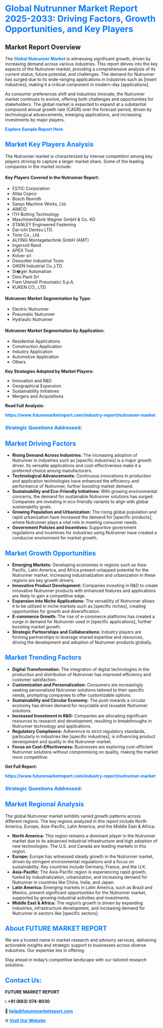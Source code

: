 <h1 style="color: #007BFF;">Global Nutrunner Market Report 2025-2033: Driving Factors, Growth Opportunities, and Key Players</h1>

<section id="overview">
<h2>Market Report Overview</h2>
<p>The <a href="https://www.futuremarketreport.com/industry-report/nutrunner-market" style="color: #007BFF; text-decoration: none;"><strong>Global Nutrunner Market</strong></a> is witnessing significant growth, driven by increasing demand across various industries. This report delves into the key aspects of the Nutrunner market, providing a comprehensive analysis of its current status, future potential, and challenges. The demand for Nutrunner has surged due to its wide-ranging applications in industries such as [insert industries], making it a critical component in modern-day [applications].</p>
<p>As consumer preferences shift and industries innovate, the Nutrunner market continues to evolve, offering both challenges and opportunities for stakeholders. The global market is expected to expand at a substantial compound annual growth rate (CAGR) over the forecast period, driven by technological advancements, emerging applications, and increasing investments by major players.</p>
</section>

<section id="overview">
<p><a href="https://www.futuremarketreport.com/request-sample/reportId=41643" style="color: #007BFF; text-decoration: none;"><strong>Explore Sample Report Here</strong></a></p>
</section>

<section id="key-players">
<h2 style="color: #007BFF;">Market Key Players Analysis</h2>
<p>The Nutrunner market is characterized by intense competition among key players striving to capture a larger market share. Some of the leading companies in the market include:</p>
<h4>Key Players Covered in the Nutrunner Report:</h4>
<ul><li>ESTIC Corporation</li><li>Atlas Copco</li><li>Bosch Rexroth</li><li>Sanyo Machine Works, Ltd.</li><li>AIMCO</li><li>ITH Bolting Technology</li><li>Maschinenfabrik Wagner GmbH &amp; Co. KG</li><li>STANLEY Engineered Fastening</li><li>Dai-ichi Dentsu LTD.</li><li>Tone Co., Ltd.</li><li>ALFING Montagetechnik GmbH (AMT)</li><li>Ingersoll Rand</li><li>APEX Tool</li><li>Kolver srl</li><li>Desoutter Industrial Tools</li><li>GIKEN Industrial Co.,LTD.</li><li>St�ger Automation</li><li>Dino Paoli Srl</li><li>Fiam Utensili Pneumatici S.p.A.</li><li>KUKEN CO., LTD.</li></ul>
<h4>Nutrunner Market Segmentation by Type:</h4>
<ul><li>Electric Nutrunner</li><li>Pneumatic Nutrunner</li><li>Hydraulic Nutrunner</li></ul>

<h4>Nutrunner Market Segmentation by Application:</h4>
<ul><li>Residential Applications</li><li>Construction Application</li><li>Industry Application</li><li>Automotive Application</li><li>Others</li></ul>
<p><strong>Key Strategies Adopted by Market Players:</strong></p>
<ul>
<li>Innovation and R&D</li>
<li>Geographical Expansion</li>
<li>Sustainability Initiatives</li>
<li>Mergers and Acquisitions</li>
</ul>
</section>

<section>
<p><strong>Read Full Analysis: </strong></p><a href="https://www.futuremarketreport.com/industry-report/nutrunner-market" style="color: #007BFF; text-decoration: none;"><strong>https://www.futuremarketreport.com/industry-report/nutrunner-market</strong></a>
<h3 style="color: #007BFF;">Strategic Questions Addressed:</h3>
</section>

<section id="driving-factors">
<h2 style="color: #007BFF;">Market Driving Factors</h2>
<ul>
<li><strong>Rising Demand Across Industries:</strong> The increasing adoption of Nutrunner in industries such as [specific industries] is a major growth driver. Its versatile applications and cost-effectiveness make it a preferred choice among manufacturers.</li>
<li><strong>Technological Advancements:</strong> Continuous innovations in production and application technologies have enhanced the efficiency and performance of Nutrunner, further boosting market demand.</li>
<li><strong>Sustainability and Eco-Friendly Initiatives:</strong> With growing environmental concerns, the demand for sustainable Nutrunner solutions has surged. Companies are investing in eco-friendly variants to align with global sustainability goals.</li>
<li><strong>Growing Population and Urbanization:</strong> The rising global population and rapid urbanization have increased the demand for [specific products], where Nutrunner plays a vital role in meeting consumer needs.</li>
<li><strong>Government Policies and Incentives:</strong> Supportive government regulations and incentives for industries using Nutrunner have created a conducive environment for market growth.</li>
</ul>
</section>

<section id="growth-opportunities">
<h2 style="color: #007BFF;">Market Growth Opportunities</h2>
<ul>
<li><strong>Emerging Markets:</strong> Developing economies in regions such as Asia-Pacific, Latin America, and Africa present untapped potential for the Nutrunner market. Increasing industrialization and urbanization in these regions are key growth drivers.</li>
<li><strong>Innovative Product Development:</strong> Companies investing in R&D to create innovative Nutrunner products with enhanced features and applications are likely to gain a competitive edge.</li>
<li><strong>Expansion into Niche Applications:</strong> The versatility of Nutrunner allows it to be utilized in niche markets such as [specific niches], creating opportunities for growth and diversification.</li>
<li><strong>E-commerce Growth:</strong> The rise of e-commerce platforms has created a surge in demand for Nutrunner used in [specific applications], further boosting market growth.</li>
<li><strong>Strategic Partnerships and Collaborations:</strong> Industry players are forming partnerships to leverage shared expertise and resources, driving the development and adoption of Nutrunner products globally.</li>
</ul>
</section>

<section id="trending-factors">
<h2 style="color: #007BFF;">Market Trending Factors</h2>
<ul>
<li><strong>Digital Transformation:</strong> The integration of digital technologies in the production and distribution of Nutrunner has improved efficiency and customer satisfaction.</li>
<li><strong>Customization and Personalization:</strong> Consumers are increasingly seeking personalized Nutrunner solutions tailored to their specific needs, prompting companies to offer customizable options.</li>
<li><strong>Sustainability and Circular Economy:</strong> The push towards a circular economy has driven demand for recyclable and reusable Nutrunner solutions.</li>
<li><strong>Increased Investment in R&D:</strong> Companies are allocating significant resources to research and development, resulting in breakthroughs in Nutrunner technology and applications.</li>
<li><strong>Regulatory Compliance:</strong> Adherence to strict regulatory standards, particularly in industries like [specific industries], is influencing product development and quality in the Nutrunner market.</li>
<li><strong>Focus on Cost-Effectiveness:</strong> Businesses are exploring cost-efficient Nutrunner solutions without compromising on quality, making the market more competitive.</li>
</ul>
</section>

<section>
<p><strong>Get Full Report: </strong></p><a href="https://www.futuremarketreport.com/industry-report/nutrunner-market" style="color: #007BFF; text-decoration: none;"><strong>https://www.futuremarketreport.com/industry-report/nutrunner-market</strong></a>
<h3 style="color: #007BFF;">Strategic Questions Addressed:</h3>
</section>


<section id="regional-analysis">
<h2 style="color: #007BFF;">Market Regional Analysis</h2>
<p>The global Nutrunner market exhibits varied growth patterns across different regions. The key regions analyzed in this report include North America, Europe, Asia-Pacific, Latin America, and the Middle East & Africa:</p>
<ul>
<li><strong>North America:</strong> This region remains a dominant player in the Nutrunner market due to its advanced industrial infrastructure and high adoption of new technologies. The U.S. and Canada are leading markets in this region.</li>
<li><strong>Europe:</strong> Europe has witnessed steady growth in the Nutrunner market, driven by stringent environmental regulations and a focus on sustainability. Key countries include Germany, France, and the U.K.</li>
<li><strong>Asia-Pacific:</strong> The Asia-Pacific region is experiencing rapid growth, fueled by industrialization, urbanization, and increasing demand for Nutrunner in countries like China, India, and Japan.</li>
<li><strong>Latin America:</strong> Emerging markets in Latin America, such as Brazil and Mexico, present significant opportunities for the Nutrunner market, supported by growing industrial activities and investments.</li>
<li><strong>Middle East & Africa:</strong> The region’s growth is driven by expanding industries, infrastructure development, and increasing demand for Nutrunner in sectors like [specific sectors].</li>
</ul>
</section>

<footer>
<h2 style="color: #007BFF;">About FUTURE MARKET REPORT</h2>
<p>We are a trusted name in market research and advisory services, delivering actionable insights and strategic support to businesses across diverse industries. Our expertise lies in offering:</p>

<p>Stay ahead in today’s competitive landscape with our tailored research solutions.</p>

<h2 style="color: #007BFF;">Contact Us:</h2>
<p><strong>FUTURE MARKET REPORT</strong></p>
<p>📞 <strong>+91 (883) 074-8030</strong></p>
<p>📧 <strong><a href="mailto:help@futuremarketreport.com" style="color: #007BFF;">help@futuremarketreport.com</a></strong></p>
<p>🌐 <strong><a href="https://www.futuremarketreport.com/" style="color: #007BFF;">Visit Our Website</a></strong></p>
</footer>